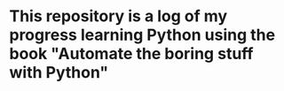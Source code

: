 # This repository is a log of my progress learning Python using the book "Automate the boring stuff with Python"
